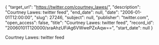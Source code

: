 {
  "target_url": "https://twitter.com/courtney_lawes/", 
  "description": "Courtney Lawes: twitter feed", 
  "end_date": null, 
  "date": "2006-01-01T12:00:00", 
  "slug": 27246, 
  "subject": null, 
  "publisher": "twitter.com", 
  "open_access": false, 
  "title": "Courtney Lawes: twitter feed", 
  "record_id": "20060101T120000/sraAhzUFiAg6VWwePZxAqw==", 
  "start_date": null
}

Courtney Lawes: twitter feed